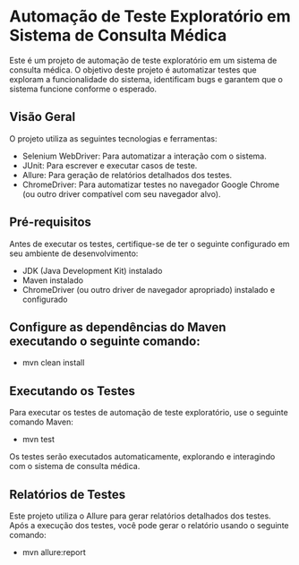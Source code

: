 # Automação de Teste Exploratório em Sistema de Consulta Médica

Este é um projeto de automação de teste exploratório em um sistema de consulta médica. O objetivo deste projeto é automatizar testes que exploram a funcionalidade do sistema, identificam bugs e garantem que o sistema funcione conforme o esperado.

## Visão Geral

O projeto utiliza as seguintes tecnologias e ferramentas:

- Selenium WebDriver: Para automatizar a interação com o sistema.
- JUnit: Para escrever e executar casos de teste.
- Allure: Para geração de relatórios detalhados dos testes.
- ChromeDriver: Para automatizar testes no navegador Google Chrome (ou outro driver compatível com seu navegador alvo).

## Pré-requisitos

Antes de executar os testes, certifique-se de ter o seguinte configurado em seu ambiente de desenvolvimento:

- JDK (Java Development Kit) instalado
- Maven instalado
- ChromeDriver (ou outro driver de navegador apropriado) instalado e configurado

## Configure as dependências do Maven executando o seguinte comando:
- mvn clean install
## Executando os Testes
Para executar os testes de automação de teste exploratório, use o seguinte comando Maven:
- mvn test

Os testes serão executados automaticamente, explorando e interagindo com o sistema de consulta médica.

## Relatórios de Testes
Este projeto utiliza o Allure para gerar relatórios detalhados dos testes. Após a execução dos testes, você pode gerar o relatório usando o seguinte comando:

- mvn allure:report







  
